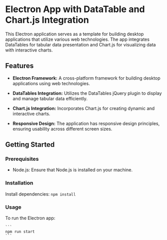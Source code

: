 # Electron App with DataTable and Chart.js Integration

This Electron application serves as a template for building desktop applications that utilize various web technologies. The app integrates DataTables for tabular data presentation and Chart.js for visualizing data with interactive charts.

## Features

- **Electron Framework:** A cross-platform framework for building desktop applications using web technologies.

- **DataTables Integration:** Utilizes the DataTables jQuery plugin to display and manage tabular data efficiently.

- **Chart.js Integration:** Incorporates Chart.js for creating dynamic and interactive charts.

- **Responsive Design:** The application has responsive design principles, ensuring usability across different screen sizes.

## Getting Started

### Prerequisites

- Node.js: Ensure that Node.js is installed on your machine.

### Installation
Install dependencies:
    ```
    npm install
    ```

### Usage
To run the Electron app:

    ```
    npm run start
    ```